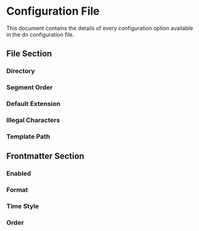 # Configuration File

This document contains the details of every configuration option available in the dn configuration file.

## File Section

### Directory

### Segment Order

### Default Extension

### Illegal Characters

### Template Path

## Frontmatter Section

### Enabled

### Format

### Time Style

### Order
